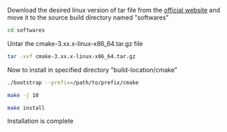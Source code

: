 Download the desired linux version of tar file from the [official website](https://cmake.org/download/) and move it to the source build directory named "softwares"

```bash
cd softwares
```
Untar the cmake-3.xx.x-linux-x86_64.tar.gz file 

```bash
tar -xvf cmake-3.xx.x-linux-x86_64.tar.gz
```

Now to install in specified directory "build-location/cmake"

```bash
./bootstrap --prefix=/path/to/prefix/cmake
```
```bash
make -j 10
```
```bash
make install
```
Installation is complete
